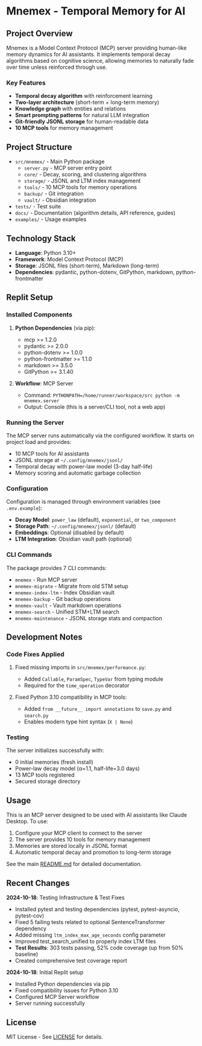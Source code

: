 # Mnemex - Temporal Memory for AI

## Project Overview

Mnemex is a Model Context Protocol (MCP) server providing human-like memory dynamics for AI assistants. It implements temporal decay algorithms based on cognitive science, allowing memories to naturally fade over time unless reinforced through use.

### Key Features

- **Temporal decay algorithm** with reinforcement learning
- **Two-layer architecture** (short-term + long-term memory)
- **Knowledge graph** with entities and relations
- **Smart prompting patterns** for natural LLM integration
- **Git-friendly JSONL storage** for human-readable data
- **10 MCP tools** for memory management

## Project Structure

- `src/mnemex/` - Main Python package
  - `server.py` - MCP server entry point
  - `core/` - Decay, scoring, and clustering algorithms
  - `storage/` - JSONL and LTM index management
  - `tools/` - 10 MCP tools for memory operations
  - `backup/` - Git integration
  - `vault/` - Obsidian integration
- `tests/` - Test suite
- `docs/` - Documentation (algorithm details, API reference, guides)
- `examples/` - Usage examples

## Technology Stack

- **Language**: Python 3.10+
- **Framework**: Model Context Protocol (MCP)
- **Storage**: JSONL files (short-term), Markdown (long-term)
- **Dependencies**: pydantic, python-dotenv, GitPython, markdown, python-frontmatter

## Replit Setup

### Installed Components

1. **Python Dependencies** (via pip):
   - mcp >= 1.2.0
   - pydantic >= 2.0.0
   - python-dotenv >= 1.0.0
   - python-frontmatter >= 1.1.0
   - markdown >= 3.5.0
   - GitPython >= 3.1.40

2. **Workflow**: MCP Server
   - Command: `PYTHONPATH=/home/runner/workspace/src python -m mnemex.server`
   - Output: Console (this is a server/CLI tool, not a web app)

### Running the Server

The MCP server runs automatically via the configured workflow. It starts on project load and provides:

- 10 MCP tools for AI assistants
- JSONL storage at `~/.config/mnemex/jsonl/`
- Temporal decay with power-law model (3-day half-life)
- Memory scoring and automatic garbage collection

### Configuration

Configuration is managed through environment variables (see `.env.example`):

- **Decay Model**: `power_law` (default), `exponential`, or `two_component`
- **Storage Path**: `~/.config/mnemex/jsonl/` (default)
- **Embeddings**: Optional (disabled by default)
- **LTM Integration**: Obsidian vault path (optional)

### CLI Commands

The package provides 7 CLI commands:

- `mnemex` - Run MCP server
- `mnemex-migrate` - Migrate from old STM setup
- `mnemex-index-ltm` - Index Obsidian vault
- `mnemex-backup` - Git backup operations
- `mnemex-vault` - Vault markdown operations
- `mnemex-search` - Unified STM+LTM search
- `mnemex-maintenance` - JSONL storage stats and compaction

## Development Notes

### Code Fixes Applied

1. Fixed missing imports in `src/mnemex/performance.py`:
   - Added `Callable`, `ParamSpec`, `TypeVar` from typing module
   - Required for the `time_operation` decorator

2. Fixed Python 3.10 compatibility in MCP tools:
   - Added `from __future__ import annotations` to `save.py` and `search.py`
   - Enables modern type hint syntax (`X | None`)

### Testing

The server initializes successfully with:
- 0 initial memories (fresh install)
- Power-law decay model (α=1.1, half-life=3.0 days)
- 13 MCP tools registered
- Secured storage directory

## Usage

This is an MCP server designed to be used with AI assistants like Claude Desktop. To use:

1. Configure your MCP client to connect to the server
2. The server provides 10 tools for memory management
3. Memories are stored locally in JSONL format
4. Automatic temporal decay and promotion to long-term storage

See the main [README.md](README.md) for detailed documentation.

## Recent Changes

**2024-10-18**: Testing Infrastructure & Test Fixes
- Installed pytest and testing dependencies (pytest, pytest-asyncio, pytest-cov)
- Fixed 5 failing tests related to optional SentenceTransformer dependency
- Added missing `ltm_index_max_age_seconds` config parameter
- Improved test_search_unified to properly index LTM files
- **Test Results**: 303 tests passing, 52% code coverage (up from 50% baseline)
- Created comprehensive test coverage report

**2024-10-18**: Initial Replit setup
- Installed Python dependencies via pip
- Fixed compatibility issues for Python 3.10
- Configured MCP Server workflow
- Server running successfully

## License

MIT License - See [LICENSE](LICENSE) for details.
